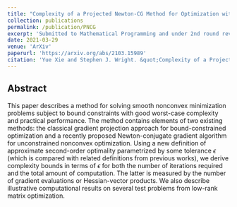 ```yaml
---
title: "Complexity of a Projected Newton-CG Method for Optimization with Bounds"
collection: publications
permalink: /publication/PNCG
excerpt: 'Submitted to Mathematical Programming and under 2nd round review'
date: 2021-03-29
venue: 'ArXiv'
paperurl: 'https://arxiv.org/abs/2103.15989'
citation: 'Yue Xie and Stephen J. Wright. &quot;Complexity of a Projected Newton-CG Method for Optimization with Bounds.&quot; <i>arXiv preprint, arXiv: 2103.15989.</i>.'
---
```

## Abstract

This paper describes a method for solving smooth nonconvex minimization problems subject to bound constraints with good worst-case complexity and practical performance. The method contains elements of two existing methods: the classical gradient projection approach for bound-constrained optimization and a recently proposed Newton-conjugate gradient algorithm for unconstrained nonconvex optimization.
Using a new definition of approximate second-order optimality parametrized by some tolerance $\epsilon$ (which is compared with related definitions from previous works), we derive complexity bounds in terms of $\epsilon$ for both the number of iterations required and the total amount of computation. The latter is measured by the number of gradient evaluations or Hessian-vector products. We also describe illustrative computational results on several test problems from low-rank matrix optimization.

